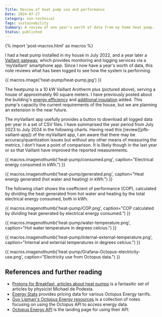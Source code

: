 ```yaml
---
Title: Review of heat pump use and performance
Date: 2024-07-27
Category: non-technical
Tags: sustainability
Summary: A review of one year's worth of data from my home heat pump.
Status: published
---
```


{% import 'post-macros.html' as macros %}

I had a heat pump installed in my house in July 2022, and a year later a
[Vaillant gateway][gateway], which provides monitoring and logging services
via a 'myVaillant' smartphone app. Since I now
have a year's worth of data, this note reviews what has been logged to see
how the system is performing.

[gateway]: https://www.vaillant.co.uk/product-systems/smart-controls/myvaillant-connect-internet-gateway

{{ macros.image('heat-pump/heat-pump.jpg') }}

The heatpump is a 10 kW Vaillant Arotherm plus (pictured above), serving a
house of approximately 90 square meters. I have previously posted about the building's
[energy efficiency](home-thermal-imaging-survey.html) and
[additional insulation](cornish-unit-house-retrofit-insulation.html) added. This
pump's capacity the current requirements of the house, but we are planning an
extension in the near future.

The myVaillant app usefully provides a button to download all logged data per year
in a set of CSV files. I have summarised the year period from July 2023 to July 2024
in the following charts. Having read this [review][pfb-vailiant-app]) of the myVaillant
app, I am aware that there may be accuracy/quantization issues but without any other
means of measuring the metrics, I don't have a point of comparison. It is likely though
in the last year or so that Vaillant have improved the reported measurements.

{{ macros.imagenothumb('heat-pump/consumed.png',
                       caption="Electrical energy consumed in kWh.") }}

{{ macros.imagenothumb('heat-pump/generated.png',
                       caption="Heat energy generated (hot water and heating) in kWh.") }}

The following chart shows the coefficient of performance (COP), calculated by
dividing the heat generated from hot water and heating by the total electrical
energy consumed, both in kWh.

{{ macros.imagenothumb('heat-pump/COP.png',
                       caption="COP calculated by dividing heat generated by electrical energy consumed.") }}

{{ macros.imagenothumb('heat-pump/water-temperature.png',
                       caption="Hot water temperature in degrees celcius.") }}

{{ macros.imagenothumb('heat-pump/internal-external-temperature.png',
                       caption="Internal and external temperatures in degrees celcius.") }}

{{ macros.imagenothumb('heat-pump/Grafana-Octopus-electricity-use.png',
                       caption="Electricity use from Octopus data.") }}


[pfb-vaillant-app]: https://protonsforbreakfast.wordpress.com/2023/02/06/the-myvaillant-app-a-review
[pfb-vaillant-arotherm]: https://protonsforbreakfast.wordpress.com/2022/10/19/vaillant-arotherm-plus-heat-pump-the-good-the-bad-and-the-ugly

## References and further reading

- [Protons for Breakfast, articles about heat
  pumps](https://protonsforbreakfast.wordpress.com/heat-pump-articles/) is a
  fantasitic set of articles by physicist Michael de Podesta.
- [Energy Stats](https://energy-stats.uk) provides pricing data for various
  Octopus Energy tarrifs.
- [Guy Lipman's Octopus Energy resources](https://www.guylipman.com/octopus) is
  a collection of notes focusing on using the Octopus API to access energy
  data.
- [Octopus Energy API](https://octopus.energy/blog/agile-smart-home-diy) is the
  landing page for using their API.
